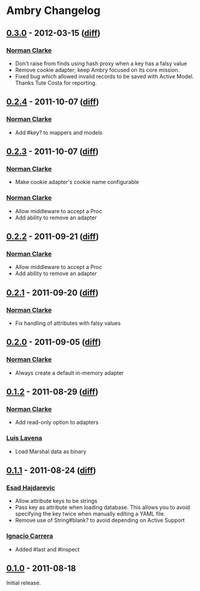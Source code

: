 # Ambry Changelog

## [0.3.0](https://github.com/norman/ambry/tree/0.3.0) - 2012-03-15 ([diff](https://github.com/norman/ambry/compare/0.2.4...0.3.0))

### [Norman Clarke](https://github.com/norman)

* Don't raise from finds using hash proxy when a key has a falsy value
* Remove cookie adapter; keep Ambry focused on its core mission.
* Fixed bug which allowed invalid records to be saved with Active Model. Thanks Tute Costa for reporting.

## [0.2.4](https://github.com/norman/ambry/tree/0.2.4) - 2011-10-07 ([diff](https://github.com/norman/ambry/compare/0.2.3...0.2.4))

### [Norman Clarke](https://github.com/norman)

* Add #key? to mappers and models

## [0.2.3](https://github.com/norman/ambry/tree/0.2.3) - 2011-10-07 ([diff](https://github.com/norman/ambry/compare/0.2.2...0.2.3))

### [Norman Clarke](https://github.com/norman)

* Make cookie adapter's cookie name configurable

### [Norman Clarke](https://github.com/norman)

* Allow middleware to accept a Proc
* Add ability to remove an adapter

## [0.2.2](https://github.com/norman/ambry/tree/0.2.2) - 2011-09-21 ([diff](https://github.com/norman/ambry/compare/0.2.1...0.2.2))

### [Norman Clarke](https://github.com/norman)

* Allow middleware to accept a Proc
* Add ability to remove an adapter


## [0.2.1](https://github.com/norman/ambry/tree/0.2.1) - 2011-09-20 ([diff](https://github.com/norman/ambry/compare/0.2.0...0.2.1))

### [Norman Clarke](https://github.com/norman)

* Fix handling of attributes with falsy values


## [0.2.0](https://github.com/norman/ambry/tree/0.2.0) - 2011-09-05 ([diff](https://github.com/norman/ambry/compare/0.1.2...0.2.0))

### [Norman Clarke](https://github.com/norman)

* Always create a default in-memory adapter

## [0.1.2](https://github.com/norman/ambry/tree/0.1.1) - 2011-08-29 ([diff](https://github.com/norman/ambry/compare/0.1.1...0.1.2))

### [Norman Clarke](https://github.com/norman)

* Add read-only option to adapters

### [Luis Lavena](https://github.com/luislavena)

* Load Marshal data as binary


## [0.1.1](https://github.com/norman/ambry/tree/0.1.1) - 2011-08-24 ([diff](https://github.com/norman/ambry/compare/0.1.0...0.1.1))

### [Esad Hajdarevic](https://github.com/esad)

* Allow attribute keys to be strings
* Pass key as attribute when loading database. This allows you to avoid specifying the key twice when manually editing a YAML file.
* Remove use of String#blank? to avoid depending on Active Support

### [Ignacio Carrera](https://github.com/nachokb)

* Added #last and #inspect


## [0.1.0](https://github.com/norman/ambry/tree/0.1.0) - 2011-08-18

Initial release.
